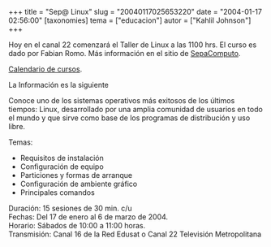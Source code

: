 +++
title = "Sep@ Linux"
slug = "20040117025653220"
date = "2004-01-17 02:56:00"
[taxonomies]
tema = ["educacion"]
autor = ["Kahlil Johnson"]
+++

Hoy en el canal 22 comenzará el Taller de Linux a las 1100 hrs. El curso
es dado por Fabian Romo. Más información en el sitio de
[SepaComputo](http://sepacomputo.dgsca.unam.mx/modules.php?op=modload&name=Sections&file=index&req=viewarticle&artid=56&page=1).

[Calendario de
cursos](http://redescolar.ilce.edu.mx/redescolar/cursos/sepacomputo/ini_ene04.htm).

<!-- more -->
La Información es la siguiente

Conoce uno de los sistemas operativos más exitosos de los últimos
tiempos: Linux, desarrollado por una amplia comunidad de usuarios en
todo el mundo y que sirve como base de los programas de distribución y
uso libre.

Temas:

-   Requisitos de instalación
-   Configuración de equipo
-   Particiones y formas de arranque
-   Configuración de ambiente gráfico
-   Principales comandos

Duración: 15 sesiones de 30 min. c/u  
Fechas: Del 17 de enero al 6 de marzo de 2004.  
Horario: Sábados de 10:00 a 11:00 horas.  
Transmisión: Canal 16 de la Red Edusat o Canal 22 Televisión
Metropolitana

